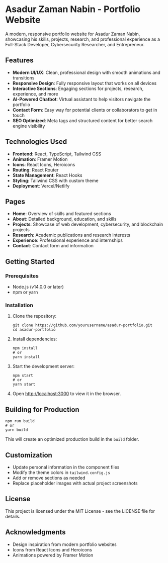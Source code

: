 # Asadur Zaman Nabin - Portfolio Website

A modern, responsive portfolio website for Asadur Zaman Nabin, showcasing his skills, projects, research, and professional experience as a Full-Stack Developer, Cybersecurity Researcher, and Entrepreneur.

## Features

- **Modern UI/UX**: Clean, professional design with smooth animations and transitions
- **Responsive Design**: Fully responsive layout that works on all devices
- **Interactive Sections**: Engaging sections for projects, research, experience, and more
- **AI-Powered Chatbot**: Virtual assistant to help visitors navigate the portfolio
- **Contact Form**: Easy way for potential clients or collaborators to get in touch
- **SEO Optimized**: Meta tags and structured content for better search engine visibility

## Technologies Used

- **Frontend**: React, TypeScript, Tailwind CSS
- **Animation**: Framer Motion
- **Icons**: React Icons, Heroicons
- **Routing**: React Router
- **State Management**: React Hooks
- **Styling**: Tailwind CSS with custom theme
- **Deployment**: Vercel/Netlify

## Pages

- **Home**: Overview of skills and featured sections
- **About**: Detailed background, education, and skills
- **Projects**: Showcase of web development, cybersecurity, and blockchain projects
- **Research**: Academic publications and research interests
- **Experience**: Professional experience and internships
- **Contact**: Contact form and information

## Getting Started

### Prerequisites

- Node.js (v14.0.0 or later)
- npm or yarn

### Installation

1. Clone the repository:
   ```
   git clone https://github.com/yourusername/asadur-portfolio.git
   cd asadur-portfolio
   ```

2. Install dependencies:
   ```
   npm install
   # or
   yarn install
   ```

3. Start the development server:
   ```
   npm start
   # or
   yarn start
   ```

4. Open [http://localhost:3000](http://localhost:3000) to view it in the browser.

## Building for Production

```
npm run build
# or
yarn build
```

This will create an optimized production build in the `build` folder.

## Customization

- Update personal information in the component files
- Modify the theme colors in `tailwind.config.js`
- Add or remove sections as needed
- Replace placeholder images with actual project screenshots

## License

This project is licensed under the MIT License - see the LICENSE file for details.

## Acknowledgments

- Design inspiration from modern portfolio websites
- Icons from React Icons and Heroicons
- Animations powered by Framer Motion
